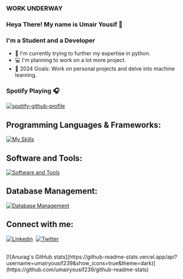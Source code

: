### WORK UNDERWAY

### Heya There! My name is Umair Yousif 👋

### I'm a Student and a Developer
- 🌱 I'm currently trying to further my expertise in python.
- 💻 I'm planning to work on a lot more project.
- 🥅 2024 Goals: Work on personal projects and delve into machine learning.

### Spotify Playing 🎧

[![spotify-github-profile](https://spotify-github-profile.kittinanx.com/api/view?uid=4bq76n54szp36p9pt2u0gg530&cover_image=true&theme=natemoo-re&show_offline=true&background_color=121212&interchange=true&bar_color=53b14f&bar_color_cover=false)](https://spotify-github-profile.kittinanx.com/api/view?uid=4bq76n54szp36p9pt2u0gg530&redirect=true)

## Programming Languages & Frameworks:
[![My Skills](https://skillicons.dev/icons?i=html,css,js,php,py&theme=dark)](https://skillicons.dev)

## Software and Tools:
[![Software and Tools](https://skillicons.dev/icons?i=git,figma,github,vscode,heroku,ps,pr,ae&theme=dark)](https://skillicons.dev)

## Database Management:
[![Database Management](https://skillicons.dev/icons?i=mysql&theme=dark)](https://skillicons.dev)

## Connect with me:
[![Linkedin](https://skillicons.dev/icons?i=linkedin)](https://www.linkedin.com/in/umairyousif/)&nbsp;&nbsp;[![Twitter](https://skillicons.dev/icons?i=twitter)](https://twitter.com/umairyousif2280)

<br >
[![Anurag's GitHub stats](https://github-readme-stats.vercel.app/api?username=umairyousif239&show_icons=true&theme=dark)](https://github.com/umairyousif239/github-readme-stats)
